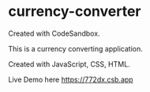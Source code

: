 # currency-converter
Created with CodeSandbox.

This is a currency converting application.

Created with JavaScript, CSS, HTML.

Live Demo here https://772dx.csb.app
